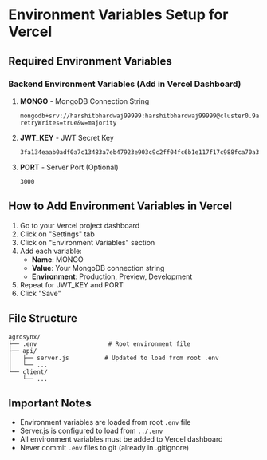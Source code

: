 # Environment Variables Setup for Vercel

## Required Environment Variables

### Backend Environment Variables (Add in Vercel Dashboard)

1. **MONGO** - MongoDB Connection String
   ```
   mongodb+srv://harshitbhardwaj99999:harshitbhardwaj99999@cluster0.9avmosu.mongodb.net/agrosynx?retryWrites=true&w=majority
   ```

2. **JWT_KEY** - JWT Secret Key
   ```
   3fa134eaab0adf0a7c13483a7eb47923e903c9c2ff04fc6b1e117f17c988fca70a322759fc87e84a16f3d14968ac986b35a42bc79d854e986e3e898bd96762cf
   ```

3. **PORT** - Server Port (Optional)
   ```
   3000
   ```

## How to Add Environment Variables in Vercel

1. Go to your Vercel project dashboard
2. Click on "Settings" tab
3. Click on "Environment Variables" section
4. Add each variable:
   - **Name**: MONGO
   - **Value**: Your MongoDB connection string
   - **Environment**: Production, Preview, Development
5. Repeat for JWT_KEY and PORT
6. Click "Save"

## File Structure

```
agrosynx/
├── .env                    # Root environment file
├── api/
│   ├── server.js          # Updated to load from root .env
│   └── ...
└── client/
    └── ...
```

## Important Notes

- Environment variables are loaded from root `.env` file
- Server.js is configured to load from `../.env`
- All environment variables must be added to Vercel dashboard
- Never commit `.env` files to git (already in .gitignore) 